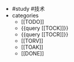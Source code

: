 - #study #技术
- categories
	- [[TODO]]
	- {{query [[TOCK]]}}
	- {{query [[TOCR]]}}
	- [[TORV]]
	- [[TOAK]]
	- [[DONE]]